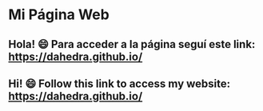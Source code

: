 # Mi Página Web

## Hola! :smile: Para acceder a la página seguí este link: https://dahedra.github.io/

## Hi! :smile: Follow this link to access my website: https://dahedra.github.io/
